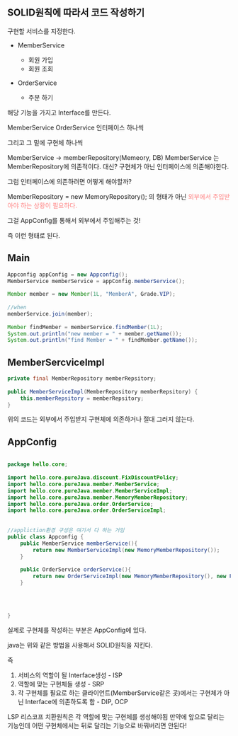 ## SOLID원칙에 따라서 코드 작성하기

구현할 서비스를 지정한다.
- MemberService
  - 회원 가입
  - 회원 조회

- OrderService
  - 주문 하기

해당 기능을 가지고 Interface를 만든다.

MemberService
OrderService
인터페이스 하나씩

그리고 그 밑에 구현체 하나씩

MemberService -> memberRepository(Memeory, DB)
MemberService 는 MemberRepository에 의존적이다. 대신? 구현체가 아닌 인터페이스에 의존해야한다.

그럼 인터페이스에 의존하려면 어떻게 해야할까?

MemberRepository = new MemoryRepository(); 의 형태가 아닌
<span style="color:rgb(255, 128, 128)">외부에서 주입받아야 하는 상황이 필요하다.</span>

그걸 AppConfig를 통해서 외부에서 주입해주는 것!


즉 이런 형태로 된다.

## Main

``` java
Appconfig appConfig = new Appconfig();  
MemberService memberService = appConfig.memberService();  
  
Member member = new Member(1L, "MemberA", Grade.VIP);  
  
//when  
memberService.join(member);  
  
Member findMember = memberService.findMember(1L);  
System.out.println("new member = " + member.getName());  
System.out.println("find Member = " + findMember.getName());

```


## MemberSercviceImpl
``` java
private final MemberRepository memberRepsitory;  
  
public MemberServiceImpl(MemberRepository memberRepsitory) {  
    this.memberRepsitory = memberRepsitory;  
}
```

위의 코드는 외부에서 주입받지 구현체에 의존하거나 절대 그러지 않는다.


## AppConfig
``` java

package hello.core;  
  
import hello.core.pureJava.discount.FixDiscountPolicy;  
import hello.core.pureJava.member.MemberService;  
import hello.core.pureJava.member.MemberServiceImpl;  
import hello.core.pureJava.member.MemoryMemberRepository;  
import hello.core.pureJava.order.OrderService;  
import hello.core.pureJava.order.OrderServiceImpl;  
  
  
//appliction환경 구성은 여기서 다 하는 거임  
public class Appconfig {  
    public MemberService memberService(){  
        return new MemberServiceImpl(new MemoryMemberRepository());  
    }  
  
    public OrderService orderService(){  
        return new OrderServiceImpl(new MemoryMemberRepository(), new FixDiscountPolicy());  
    }  
  
  
  
  
}
```

실제로 구현체를 작성하는 부분은 AppConfig에 있다.


java는 위와 같은 방법을 사용해서  SOLID원칙을 지킨다.

즉
1. 서비스의 역할이 될 Interface생성 - ISP
2. 역할에 맞는 구현체들 생성 - SRP
3. 각 구현체를 필요로 하는 클라이언트(MemberService같은 곳)에서는 구현체가 아닌 Interface에 의존하도록 함 - DIP, OCP

LSP 리스코프 치환원칙은 각 역할에 맞는 구현체를 생성해야됨
만약에
앞으로 달리는 기능인데 어떤 구현체에서는 뒤로 달리는 기능으로 바꿔버리면 안된다!

